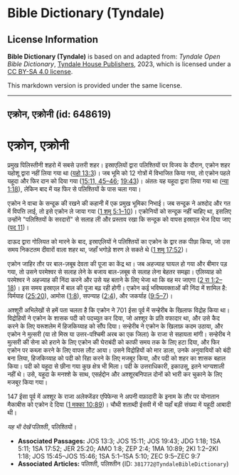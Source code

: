 # Bible Dictionary (Tyndale)

## License Information

**Bible Dictionary (Tyndale)** is based on and adapted from: _Tyndale Open Bible Dictionary_, [Tyndale House Publishers](https://tyndaleopenresources.com/), 2023, which is licensed under a [CC BY-SA 4.0 license](https://creativecommons.org/licenses/by-sa/4.0/legalcode.en).

This markdown version is provided under the same license.



--------------------------------

## एक्रोन, एक्रोनी (id: 648619)

एक्रोन, एक्रोनी
===============

प्रमुख पिलिस्तीनी शहरो में सबसे उत्तरी शहर। इस्राएलियों द्वारा पलिश्तियों पर विजय के दौरान, एक्रोन शहर यहोशू द्वारा नहीं लिया गया था ([यहो 13:3](https://ref.ly/Josh13:3))। जब भूमि को 12 गोत्रों में विभाजित किया गया, तो एक्रोन पहले यहूदा और फिर दान को दिया गया ([15:11, 45–46](https://ref.ly/Josh15:11,Josh15:45-Josh15:46); [19:43](https://ref.ly/Josh19:43))। अंततः यह यहूदा द्वारा लिया गया था ([न्या 1:18](https://ref.ly/Judg1:18)), लेकिन बाद में यह फिर से पलिश्तियों के पास चला गया।

एक्रोन ने वाचा के सन्दूक की रखने की कहानी में एक प्रमुख भूमिका निभाई। जब सन्दूक ने अश्दोद और गत में विपत्ति लाई, तो इसे एक्रोन ले जाया गया ([1 शमू 5:1–10](https://ref.ly/1Sam5:1-1Sam5:10))। एक्रोनियों को सन्दूक नहीं चाहिए था, इसलिए उन्होंने "पलिश्तियों के सरदारों" से सलाह ली और प्रस्ताव रखा कि सन्दूक को वापस इस्राएल भेज दिया जाए ([पद 11](https://ref.ly/1Sam5:11))।

दाऊद द्वारा गोलियत को मारने के बाद, इस्राएलियों ने पलिश्तियों का एक्रोन के द्वार तक पीछा किया, जो उस समय निकटतम दीवारों वाला शहर था, जहाँ भगोड़े शरण ले सकते थे ([1 शमू 17:52](https://ref.ly/1Sam17:52))।

एक्रोन जाहिर तौर पर बाल\-ज़बूब देवता की पूजा का केंद्र था। जब अहज्याह घायल हो गया और बीमार पड़ गया, तो उसने परमेश्वर से सलाह लेने के बजाय बाल\-ज़बूब से सलाह लेना बेहतर समझा। एलिय्याह को परमेश्वर ने अहज्याह की निंदा करने और उसे यह बताने के लिए भेजा था कि वह मर जाएगा ([2 रा 1:2–18](https://ref.ly/2Kgs1:2-2Kgs1:18))। इस समय इस्राएल में बाल की पूजा बढ़ रही होगी। एक्रोन कई भविष्यवक्ताओं की निंदा में शामिल है: यिर्मयाह ([25:20](https://ref.ly/Jer25:20)), आमोस ([1:8](https://ref.ly/Amos1:8)), सपन्याह ([2:4](https://ref.ly/Zeph2:4)), और जकर्याह ([9:5–7](https://ref.ly/Zech9:5-Zech9:7))।

अश्शूरी अभिलेखों से हमें पता चलता है कि एक्रोन ने 701 ईसा पूर्व में सन्हेरीब के खिलाफ विद्रोह किया था। विद्रोहियों ने एक्रोन के शासक पदी को पदच्युत कर दिया, जो अश्शूर के प्रति वफादार था, और उसे कैद करने के लिए यरूशलेम में हिजकिय्याह को सौंप दिया। सन्हेरीब ने एक्रोन के खिलाफ़ कदम उठाया, और एक्रोन ने मुत्सरी (या तो मिस्र या उत्तर\-पश्चिमी अरब का एक जिला) के राजा से सहायता मांगी। सन्हेरीब ने मुत्सरी की सेना को हराने के लिए एक्रोन की घेराबंदी को काफी समय तक के लिए हटा दिया, और फिर एक्रोन पर कब्ज़ा करने के लिए वापस लौट आया। उसने विद्रोहियों को मार डाला, उनके अनुयायियों को बंदी बना लिया, हिजकिय्याह को पदी को रिहा करने के लिए मजबूर किया, और पदी को शहर का शासक बहाल किया। पदी को यहूदा से छीना गया कुछ क्षेत्र भी मिला। पदी के उत्तराधिकारी, इकाउसु, इतने भाग्यशाली नहीं थे। उसे, यहूदा के मनश्शे के साथ, एसर्हद्दोन और अश्शूरबनिपाल दोनों को भारी कर चुकाने के लिए मजबूर किया गया।

147 ईसा पूर्व में अश्शूर के राजा अलेक्जेंडर एपिफेन्स ने अपनी वफ़ादारी के इनाम के तौर पर योनातान मैकाबीस को एक्रोन दे दिया ([1 मक्का 10:89](https://ref.ly/1Macc10:89))। चौथी शताब्दी ईसवी में भी यहाँ बड़ी संख्या में यहूदी आबादी थी।

*यह भी देखें* पलिश्ती, पलिश्तियों। 

* **Associated Passages:** JOS 13:3; JOS 15:11; JOS 19:43; JDG 1:18; 1SA 5:11; 1SA 17:52; JER 25:20; AMO 1:8; ZEP 2:4; 1MA 10:89; 2KI 1:2–2KI 1:18; JOS 15:45–JOS 15:46; 1SA 5:1–1SA 5:10; ZEC 9:5–ZEC 9:7
* **Associated Articles:** पलिश्ती, पलिश्तीन (ID: `381772@TyndaleBibleDictionary`)

